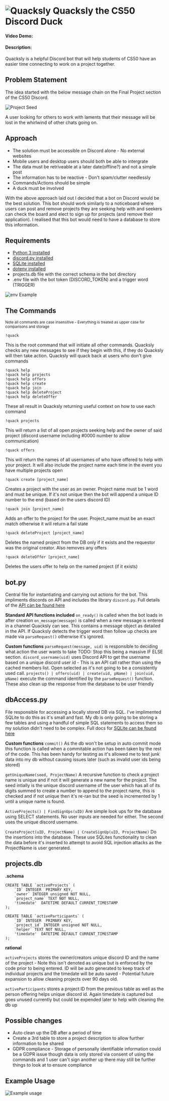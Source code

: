 

# ![Quacksly](/ideas/Quacksly.png) Quacksly the CS50 Discord Duck
#### Video Demo:  <URL HERE>
#### Description:


Quacksly is a helpful Discord bot that will help students of CS50 have an easier time connecting to work on a project together.


## Problem Statement
The idea started with the below message chain on the Final Project section of the CS50 Discord.

![Project Seed](/ideas/Seed.png)

A user looking for others to work with laments that their message will be lost in the whirlwind of other chats going on.


## Approach
+ The solution must be accessible on Discord alone - No external websites
+ Mobile users and desktop users should both be able to intergrate
+ The data must be retriveable at a later date(offline?) and not a simple post
+ The information has to be reactive - Don't spam/clutter needlessly
+ Commands/Actions should be simple
+ A duck must be involved

With the above approach laid out I decided that a bot on Discord would be the best solution. This bot should work similarly to a noticeboard where users can post and remove projects they are seeking help with and seekers can check the board and elect to sign up for projects (and remove their application). I realised that this bot would need to have a database to store this information.


## Requirements
+ [Python 3 installed](https://www.python.org/downloads/)
+ [discord.py installed](https://discordpy.readthedocs.io/en/stable/)
+ [SQLite installed](https://www.sqlite.org/index.html)
+ [dotenv installed](https://github.com/motdotla/dotenv)
+ projects.db file with the correct schema in the bot directory
+ .env file with the bot token (DISCORD_TOKEN) and a trigger word (TRIGGER)

![env Example](/ideas/envExample.png)

## The Commands
<sub>Note all commands are case insensitive - Everything is treated as upper case for comparisons and storage</sub>


```
!quack
```
This is the root command that will initiate all other commands. Quacksly checks any new messages to see if they begin with this, if they do Quacksly will then take action. Quacksly will quack back at users who don't give commands

```
!quack help
!quack help projects
!quack help offers
!quack help create
!quack help join
!quack help deleteProject
!quack help deleteOffer
```
These all result in Quacksly returning useful context on how to use each command

```
!quack projects
```
This will return a list of all open projects seeking help and the owner of said project (discord username including #0000 number to allow communication)

```
!quack offers
```
This will return the names of all usernames of who have offered to help with your project. It will also include the project name each time in the event you have multiple projects open

```
!quack create [project_name]
```
Creates a project with the user as an owner. Project name must be 1 word and must be unique. If it's not unique then the bot will append a unique ID number to the end (based on the users discord ID)

```
!quack join [project_name]
```
Adds an offer to the project for the user. Project_name must be an exact match otherwise it will return a fail state

```
!quack deleteProject [project_name]
```
Deletes the named project from the DB only if it exists and the requestor was the original creator. Also removes any offers

```
!quack deleteOffer [project_name]
```
Deletes the users offer to help on the named project (if it exists)

## bot.py

Central file for instantiating and carrying out actions for the bot. This impliments discords on API and includes the library `discord.py`. Full details of the [API can be found here](https://discordpy.readthedocs.io/en/stable/index.html)

__Standard API functions included__
`on_ready()` is called when the bot loads in after creation
`on_message(message)` is called when a new message is entered in a channel Quacksly can see. This contains a message object as detailed in the API. If Quacksly detects the trigger word then follow up checks are made via `parseRequest()` otherwise it's ignored.

__Custom functions__
`parseRequest(message, uid)` is responsible to deciding what action the user wants to take TODO: Stop this being a massive IF ELSE section.
`discord_username(uid)` uses Discord API to get the username based on a unique discord user id - This is an API call rather than using the cached members list. Open selected as it's not going to be a consistently used call.
`projects() | offers(uid) | create(uid, pName) | join(uid, pName)` execute the command identified by the `parseRequest()` function. These also clean up the response from the database to be user friendly


## dbAccess.py

File responsible for accessing a locally stored DB via SQL. I've implimented SQLite to do this as it's small and fast. My db is only going to be storing a few tables and using a handful of simple SQL statements to access them so my solution didn't need to be complex. Full docs for [SQLite can be found here](https://www.sqlite.org/docs.html)

__Custom functions__
`commit()` As the db won't be setup in auto commit mode this function is called when a commitable action has been taken by the rest of the code. This has been handy for testing as it's allowed me to test junk data into my db without causing issues later (such as invalid user ids being stored)

`getUniqueName(seed, ProjectName)` A recursive function to check a project name is unique and if not it will generate a new name for the project. The seed intially is the unique discord username of the user which has all of its digits summed to create a number to append to the project name, this is checked and if not unique then it's re-ran but the seed is incremented by 1 until a  unique name is found. 

`ActiveProjects() | FindSignUps(uID)` Are simple look ups for the database using SELECT statements. No user inputs are needed for either. The second uses the unique discord username.

`CreateProject(uID, ProjectName) | CreateSignUp(uID, ProjectName)` Do the insertions into the database. These use SQLites functionality to clean the data before it's inserted to attempt to avoid SQL injection attacks as the ProjectName is user generated.


## projects.db

__.schema__
```
CREATE TABLE `activeProjects` (
	`ID` INTEGER  PRIMARY KEY,
	`owner` INTEGER unsigned NOT NULL,
	`project_name` TEXT NOT NULL,
	'timedate'  DATETIME DEFAULT CURRENT_TIMESTAMP
);

CREATE TABLE `activeParticipants` (
	`ID` INTEGER  PRIMARY KEY,
	`project_id` INTEGER unsigned NOT NULL,
	`helper` TEXT NOT NULL,
	'timedate'  DATETIME DEFAULT CURRENT_TIMESTAMP
);
```
__rational__

`activeProjects` stores the owner/creators unique discord ID and the name of the project - Note this isn't denoted as unique but is enforced by the code prior to being entered. ID will be auto generated to keep track of individual projects and the timedate will be auto saved - Potential future expansion to allow cleaning projects over 90 days old.

`activeParticipants` stores a project ID from the previous table as well as the person offering helps unique discord id. Again timedate is captured but goes unused currently but could be expended later to help with cleaning the db up

## Possible changes

+ Auto clean up the DB after a period of time
+ Create a 3rd table to store a project description to allow further information to be shared
+ GDPR compliance - Storage of personally identifiable information could be a GDPR issue though data is only stored via consent of using the commands and 1 user can't sign another up there may still be further things to look at to ensure compliance

## Example Usage

![Example usage](/ideas/QuackslyExamples.png)